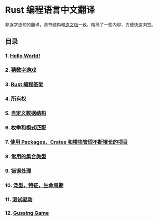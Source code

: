 # Rust 编程语言中文翻译

非逐字逐句的翻译，章节结构和[原文档](https://doc.rust-lang.org/stable/book/)一致，精简了一些内容，方便快速浏览。

## 目录

### 1. [Hello World!](./hello-world.md)

### 2. [猜数字游戏](./%E7%8C%9C%E6%95%B0%E5%AD%97%E6%B8%B8%E6%88%8F.md)

### 3. [Rust 编程基础](./Rust-%E7%BC%96%E7%A8%8B%E5%9F%BA%E7%A1%80.md)

### 4. [所有权](./%E6%89%80%E6%9C%89%E6%9D%83.md)

### 5. [自定义数据结构](./%E8%87%AA%E5%AE%9A%E4%B9%89%E6%95%B0%E6%8D%AE%E7%BB%93%E6%9E%84.md)

### 6. [枚举和模式匹配](./%E6%9E%9A%E4%B8%BE%E5%92%8C%E6%A8%A1%E5%BC%8F%E5%8C%B9%E9%85%8D.md)

### 7. [使用 Packages、Crates 和模块管理不断增长的项目](./%E4%BD%BF%E7%94%A8%20Packages%E3%80%81Crates%20%E5%92%8C%E6%A8%A1%E5%9D%97%E7%AE%A1%E7%90%86%E4%B8%8D%E6%96%AD%E5%A2%9E%E9%95%BF%E7%9A%84%E9%A1%B9%E7%9B%AE.md)

### 8. [常用的集合类型](./%E5%B8%B8%E7%94%A8%E7%9A%84%E9%9B%86%E5%90%88%E7%B1%BB%E5%9E%8B.md)

### 9. [错误处理](./%E9%94%99%E8%AF%AF%E5%A4%84%E7%90%86.md)

### 10. [泛型，特征，生命周期](./%E6%B3%9B%E5%9E%8B_%E7%89%B9%E5%BE%81_%E7%94%9F%E5%91%BD%E5%91%A8%E6%9C%9F.md)

### 11. [测试驱动](./%E6%B5%8B%E8%AF%95%E9%A9%B1%E5%8A%A8.md)

### 12. [Gussing Game](./Gussing-Game.md)
